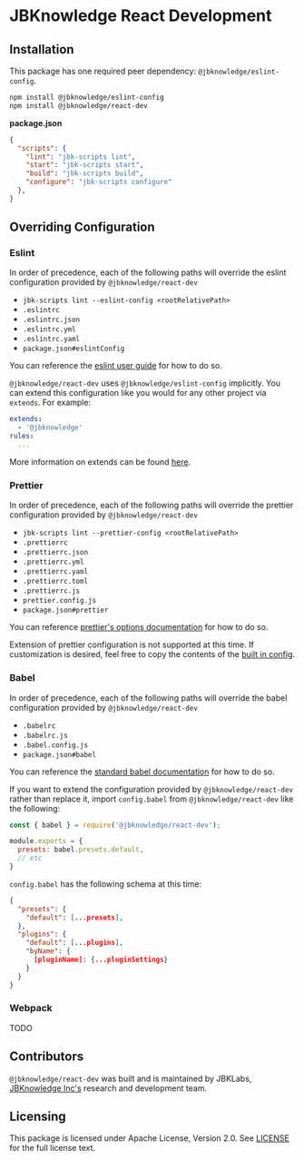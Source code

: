 # JBKnowledge React Development

## Installation

This package has one required peer dependency: `@jbknowledge/eslint-config`.

```bash
npm install @jbknowledge/eslint-config
npm install @jbknowledge/react-dev
```

**package.json**
```json
{
  "scripts": {
    "lint": "jbk-scripts lint",
    "start": "jbk-scripts start",
    "build": "jbk-scripts build",
    "configure": "jbk-scripts configure"
  },
}
```

## Overriding Configuration

### Eslint

In order of precedence, each of the following paths will override the eslint configuration provided by `@jbknowledge/react-dev`

- `jbk-scripts lint --eslint-config <rootRelativePath>`
- `.eslintrc`
- `.eslintrc.json`
- `.eslintrc.yml`
- `.eslintrc.yaml`
- `package.json#eslintConfig`

You can reference the [eslint user guide](https://eslint.org/docs/user-guide/configuring) for how to do so.

`@jbknowledge/react-dev` uses `@jbknowledge/eslint-config` implicitly. You can extend this configuration like you would for any other project via `extends`. For example:

```yml
extends:
  - '@jbknowledge'
rules:
  ...
```

More information on extends can be found [here](https://eslint.org/docs/developer-guide/shareable-configs).

### Prettier

In order of precedence, each of the following paths will override the prettier configuration provided by `@jbknowledge/react-dev`

- `jbk-scripts lint --prettier-config <rootRelativePath>`
- `.prettierrc`
- `.prettierrc.json`
- `.prettierrc.yml`
- `.prettierrc.yaml`
- `.prettierrc.toml`
- `.prettierrc.js`
- `prettier.config.js`
- `package.json#prettier`

You can reference [prettier's options documentation](https://prettier.io/docs/en/options.html) for how to do so.

Extension of prettier configuration is not supported at this time. If customization is desired, feel free to copy the contents of the [built in config](./src/config/prettier.yml).

### Babel

In order of precedence, each of the following paths will override the babel configuration provided by `@jbknowledge/react-dev`

- `.babelrc`
- `.babelrc.js`
- `.babel.config.js`
- `package.json#babel`

You can reference the [standard babel documentation](https://babeljs.io/docs/en/configuration) for how to do so.

If you want to extend the configuration provided by `@jbknowledge/react-dev` rather than replace it, import `config.babel` from `@jbknowledge/react-dev` like the following:

```js
const { babel } = require('@jbknowledge/react-dev');

module.exports = {
  presets: babel.presets.default,
  // etc
}
```

`config.babel` has the following schema at this time:

```json
{
  "presets": {
    "default": [...presets],
  },
  "plugins": {
    "default": [...plugins],
    "byName": {
      [pluginName]: {...pluginSettings}
    }
  }
}
```

### Webpack

TODO

## Contributors

`@jbknowledge/react-dev` was built and is maintained by JBKLabs, [JBKnowledge Inc's](https://jbknowledge.com/) research and development team.

## Licensing

This package is licensed under Apache License, Version 2.0. See [LICENSE](./LICENSE) for the full license text.
